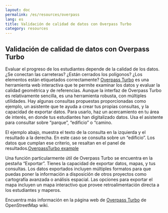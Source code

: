 ```yaml
---
layout: doc
permalink: /es/resources/overpass
lang: es
title: Validación de calidad de datos con Overpass Turbo
category: resources
---
```


## Validación de calidad de datos con Overpass Turbo

Evaluar el progreso de los estudiantes depende de la calidad de los datos.¿Se conectan las carreteras? ¿Están cerrados los polígonos? ¿Los elementos están etiquetados correctamente? [Overpass Turbo](http://overpass-turbo.eu/) es una herramienta web interactiva que te permite examinar los datos y evaluar la calidad geométrica y de referencias. Aunque la interfaz de Overpass Turbo es relativamente sencilla, es una herramienta robusta, con múltiples utilidades. Hay algunas consultas propuestas proporcionadas como ejemplo, un asistente que te ayuda a crear tus propias consultas, y la capacidad de exportar datos. Para usarlo, haz un acercamiento en tu área de interés, en donde tus estudiantes han digitalizado datos. Usa el asistente para consultar sobre “parque”, “edificio” o “camino. 

El ejemplo abajo, muestra el texto de la consulta en la izquierda y el resultado a la derecha. En este caso se consulta sobre un “edificio”. Los datos que cumplan ese criterio, se resaltan en el panel de resultados.[OverpassTurbo example](/_posts/en/modules/resources/Overpass_turbo.tiff)
 
Una función particularmente útil de Overpass Turbo se encuentra en la pestaña “Exportar”. Tienes la capacidad de exportar datos, mapas, y tus consultas. Los datos exportados incluyen múltiples formatos para que puedas poner la información a disposición de otros proyectos como cartografía avanzada o análisis espacial. Las opciones para exportar el mapa incluyen un mapa interactivo que provee retroalimentación directa a los estudiantes y maperos. 

Encuentra más información en la página web de [Overpass Turbo](http://wiki.openstreetmap.org/wiki/Overpass_turbo) de OpenStreetMap wiki. 
